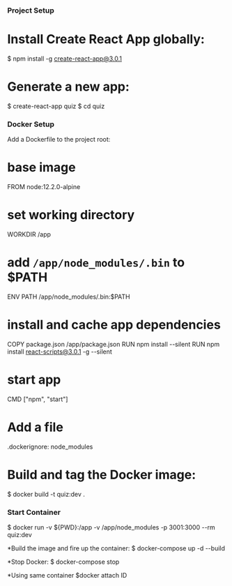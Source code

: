 ### Project Setup

# Install Create React App globally:
$ npm install -g create-react-app@3.0.1

# Generate a new app:
$ create-react-app quiz
$ cd quiz


### Docker Setup
Add a Dockerfile to the project root:

# base image
FROM node:12.2.0-alpine

# set working directory
WORKDIR /app

# add `/app/node_modules/.bin` to $PATH
ENV PATH /app/node_modules/.bin:$PATH

# install and cache app dependencies
COPY package.json /app/package.json
RUN npm install --silent
RUN npm install react-scripts@3.0.1 -g --silent

# start app
CMD ["npm", "start"]

# Add a file
.dockerignore:
node_modules

# Build and tag the Docker image:
$ docker build -t quiz:dev .

### Start Container
$ docker run -v ${PWD}:/app -v /app/node_modules -p 3001:3000 --rm quiz:dev

*Build the image and fire up the container:
$ docker-compose up -d --build

*Stop Docker:
$ docker-compose stop

*Using same container
$docker attach ID